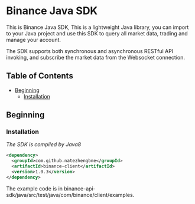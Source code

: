 # Binance Java SDK
This is Binance Java SDK, This is a lightweight Java library, you can import to your Java project and use this SDK to query all market data, trading and manage your account.

The SDK supports both synchronous and asynchronous RESTful API invoking, and subscribe the market data from the Websocket connection.


## Table of Contents

- [Beginning](#Beginning)
  - [Installation](#Installation)


## Beginning

### Installation

*The SDK is compiled by Java8*

```xml
<dependency>
  <groupId>com.github.natezhengbne</groupId>
  <artifactId>binance-client</artifactId>
  <version>1.0.3</version>
</dependency>
```

The example code is in binance-api-sdk/java/src/test/java/com/binance/client/examples.
